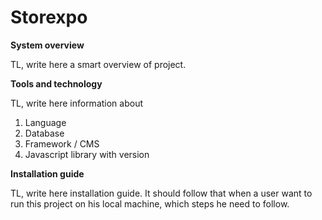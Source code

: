 Storexpo
=============

**System overview**

TL, write here a smart overview of project.

**Tools and technology**

TL, write here information about

1. Language
2. Database
3. Framework / CMS
4. Javascript library with version


**Installation guide**

TL, write here installation guide. It should follow that when a user want to run this project on his local machine, which steps he need to follow.
